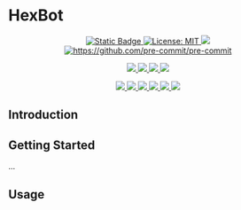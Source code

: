 # HexBot
<p align="center">
  <a href="https://github.com/AidanInceer/HexBot">
    <img alt="Static Badge" src="https://img.shields.io/badge/version-0.6.0-blue">
  </a>
  <a href="https://opensource.org/licenses/MIT">
    <img alt="License: MIT" src="https://img.shields.io/badge/License-MIT-yellow.svg">
  </a>
  <a href="https://github.com/psf/black">
    <img src="https://img.shields.io/badge/code%20style-black-000000.svg">
  </a>
  <a href="#badge">
    <img alt="https://github.com/pre-commit/pre-commit" src="https://img.shields.io/badge/pre--commit-enabled-brightgreen?logo=pre-commit">
  </a>
</p>
<p align="center">
  <a href="https://github.com/AidanInceer/HexBot/actions/workflows/build.yml">
    <img src="https://github.com/AidanInceer/HexBot/actions/workflows/build.yml/badge.svg">
  </a>
  <a href="https://github.com/AidanInceer/HexBot/actions/workflows/lint.yml">
    <img src="https://github.com/AidanInceer/HexBot/actions/workflows/lint.yml/badge.svg">
  </a>
  <a href="https://github.com/AidanInceer/HexBot/actions/workflows/test.yml">
    <img src="https://github.com/AidanInceer/HexBot/actions/workflows/test.yml/badge.svg">
  </a>
  <a href="https://github.com/AidanInceer/HexBot/actions/workflows/scan.yml">
    <img src="https://github.com/AidanInceer/HexBot/actions/workflows/scan.yml/badge.svg">
  </a>
</p>
<p align="center">
  <a href="https://sonarcloud.io/summary/new_code?id=AidanInceer_HexBot">
    <img src="https://sonarcloud.io/api/project_badges/measure?project=AidanInceer_HexBot&metric=alert_status">
  </a>
  <a href="https://sonarcloud.io/summary/new_code?id=AidanInceer_HexBot">
    <img src="https://sonarcloud.io/api/project_badges/measure?project=AidanInceer_HexBot&metric=coverage">
  </a>
  <a href="https://sonarcloud.io/summary/new_code?id=AidanInceer_HexBot">
    <img src="https://sonarcloud.io/api/project_badges/measure?project=AidanInceer_HexBot&metric=duplicated_lines_density">
  </a>
  <a href="https://sonarcloud.io/summary/new_code?id=AidanInceer_HexBot">
    <img src="https://sonarcloud.io/api/project_badges/measure?project=AidanInceer_HexBot&metric=security_rating">
  </a>
<a href="https://sonarcloud.io/summary/new_code?id=AidanInceer_HexBot">
    <img src="https://sonarcloud.io/api/project_badges/measure?project=AidanInceer_HexBot&metric=code_smells">
  </a>
<a href="https://sonarcloud.io/summary/new_code?id=AidanInceer_HexBot">
    <img src="https://sonarcloud.io/api/project_badges/measure?project=AidanInceer_HexBot&metric=bugs">
  </a>
</p>


## Introduction

## Getting Started

...

## Usage
